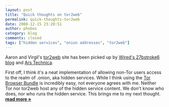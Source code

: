 ```yaml
---
layout: post
title: "Quick thoughts on tor2web"
permalink: quick-thoughts-tor2web
date: 2008-12-15 23:20:51
author: phobos
category: blog
comments: closed
tags: ["hidden services", "onion addresses", "tor2web"]
---
```


Aaron and Virgil's [tor2web](http://tor2web.com) site has been picked up by [Wired's 27bstroke6 blog](http://blog.wired.com/27bstroke6/2008/12/tor-anonymized.html) and [Ars Technica](http://arstechnica.com/news.ars/post/20081215-tor2web-brings-anonymous-tor-sites-to-the-regular-web.html).

First off, I think it's a neat implementation of allowing non-Tor users access to the realm of .onion, aka hidden services. While I think using the [Tor Browser Bundle](https://www.torproject.org/torbrowser/) is incredibly easy, not everyone agrees with me. Neither Tor nor tor2web host any of the hidden service content. We don't know who does, nor who runs the hidden service. This brings me to my next thought. [**read more »**](https://blog.torproject.org/blog/quick-thoughts-tor2web)
